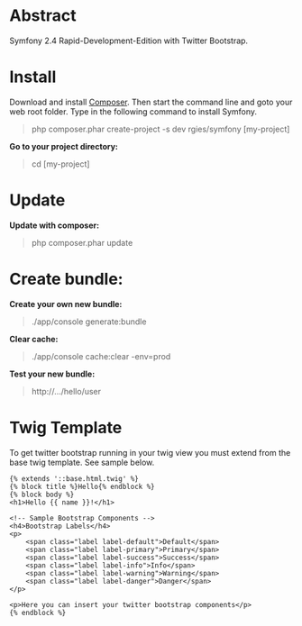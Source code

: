 Abstract
===========

Symfony 2.4 Rapid-Development-Edition with Twitter Bootstrap.

Install
========

Download and install [Composer](http://getcomposer.org).
Then start the command line and goto your web root folder. Type in the following command to install Symfony.

> php composer.phar create-project -s dev rgies/symfony [my-project]

**Go to your project directory:**

> cd [my-project]

Update
========

**Update with composer:**

> php composer.phar update


Create bundle:
==========================

**Create your own new bundle:**

> ./app/console generate:bundle

**Clear cache:**

> ./app/console cache:clear -env=prod

**Test your new bundle:**

> http://.../hello/user


Twig Template
================

To get twitter bootstrap running in your twig view you must extend from the base twig template. See sample below.

    {% extends '::base.html.twig' %}
    {% block title %}Hello{% endblock %}
    {% block body %}
    <h1>Hello {{ name }}!</h1>

    <!-- Sample Bootstrap Components -->
    <h4>Bootstrap Labels</h4>
    <p>
        <span class="label label-default">Default</span>
        <span class="label label-primary">Primary</span>
        <span class="label label-success">Success</span>
        <span class="label label-info">Info</span>
        <span class="label label-warning">Warning</span>
        <span class="label label-danger">Danger</span>
    </p>

    <p>Here you can insert your twitter bootstrap components</p>
    {% endblock %}
